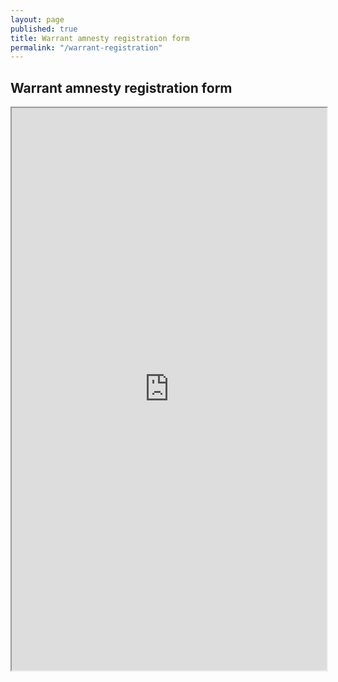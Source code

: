 ```yaml
---
layout: page
published: true
title: Warrant amnesty registration form
permalink: "/warrant-registration"
---
```


## Warrant amnesty registration form

<iframe src="http://dit-webtest-01/drfcc/wf.aspx" width="100%" height="900px" seamless="seamless"></iframe>